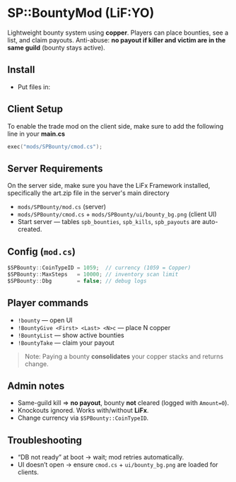 # SP::BountyMod (LiF:YO)

Lightweight bounty system using **copper**. Players can place bounties, see a list, and claim payouts. Anti-abuse: **no payout if killer and victim are in the same guild** (bounty stays active).

## Install

* Put files in:
## Client Setup

To enable the trade mod on the client side, make sure to add the following line in your **main.cs**

```cpp
exec("mods/SPBounty/cmod.cs");
```
## Server Requirements

On the server side, make sure you have the LiFx Framework installed, specifically the art.zip file in the server's main directory

  * `mods/SPBounty/mod.cs` (server)
  * `mods/SPBounty/cmod.cs` + `mods/SPBounty/ui/bounty_bg.png` (client UI)
* Start server — tables `spb_bounties`, `spb_kills`, `spb_payouts` are auto-created.

## Config (`mod.cs`)

```ts
$SPBounty::CoinTypeID = 1059;  // currency (1059 = Copper)
$SPBounty::MaxSteps   = 10000; // inventory scan limit
$SPBounty::Dbg        = false; // debug logs
```

## Player commands

* `!bounty` — open UI
* `!BountyGive <First> <Last> <N>c` — place N copper
* `!BountyList` — show active bounties
* `!BountyTake` — claim your payout

> Note: Paying a bounty **consolidates** your copper stacks and returns change.

## Admin notes

* Same-guild kill ⇒ **no payout**, bounty **not** cleared (logged with `Amount=0`).
* Knockouts ignored. Works with/without **LiFx**.
* Change currency via `$SPBounty::CoinTypeID`.

## Troubleshooting

* “DB not ready” at boot → wait; mod retries automatically.
* UI doesn’t open → ensure `cmod.cs` + `ui/bounty_bg.png` are loaded for clients.
